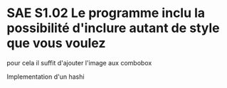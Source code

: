 
# SAE S1.02 Le programme inclu la possibilité d'inclure autant de style que vous voulez 

pour cela il suffit d'ajouter l'image aux combobox

Implementation d'un hashi
